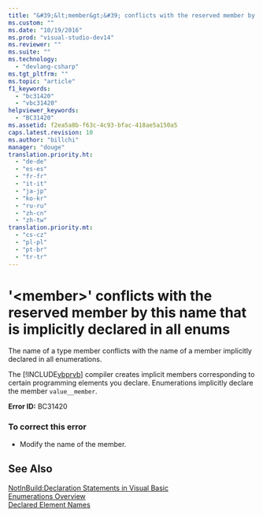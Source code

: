 ```yaml
---
title: "&#39;&lt;member&gt;&#39; conflicts with the reserved member by this name that is implicitly declared in all enums | Microsoft Docs"
ms.custom: ""
ms.date: "10/19/2016"
ms.prod: "visual-studio-dev14"
ms.reviewer: ""
ms.suite: ""
ms.technology: 
  - "devlang-csharp"
ms.tgt_pltfrm: ""
ms.topic: "article"
f1_keywords: 
  - "bc31420"
  - "vbc31420"
helpviewer_keywords: 
  - "BC31420"
ms.assetid: f2ea5a8b-f63c-4c93-bfac-418ae5a150a5
caps.latest.revision: 10
ms.author: "billchi"
manager: "douge"
translation.priority.ht: 
  - "de-de"
  - "es-es"
  - "fr-fr"
  - "it-it"
  - "ja-jp"
  - "ko-kr"
  - "ru-ru"
  - "zh-cn"
  - "zh-tw"
translation.priority.mt: 
  - "cs-cz"
  - "pl-pl"
  - "pt-br"
  - "tr-tr"
---
```

# &#39;&lt;member&gt;&#39; conflicts with the reserved member by this name that is implicitly declared in all enums
The name of a type member conflicts with the name of a member implicitly declared in all enumerations.  
  
 The [!INCLUDE[vbprvb](../code-quality/includes/vbprvb_md.md)] compiler creates implicit members corresponding to certain programming elements you declare. Enumerations implicitly declare the member `value__member`.  
  
 **Error ID:** BC31420  
  
### To correct this error  
  
-   Modify the name of the member.  
  
## See Also  
 [NotInBuild:Declaration Statements in Visual Basic](http://msdn.microsoft.com/en-us/81f3c398-f45c-4d95-80bf-aa39d1a0fb30)   
 [Enumerations Overview](../Topic/Enumerations%20Overview%20\(Visual%20Basic\).md)   
 [Declared Element Names](../Topic/Declared%20Element%20Names%20\(Visual%20Basic\).md)